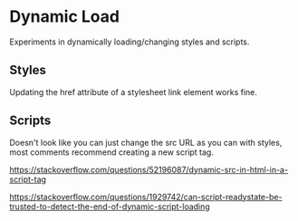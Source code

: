 Dynamic Load
============

Experiments in dynamically loading/changing styles and scripts.


Styles
------
Updating the href attribute of a stylesheet link element works fine.


Scripts
-------
Doesn't look like you can just change the src URL as you can with styles, most comments recommend creating a new script tag.

https://stackoverflow.com/questions/52196087/dynamic-src-in-html-in-a-script-tag



https://stackoverflow.com/questions/1929742/can-script-readystate-be-trusted-to-detect-the-end-of-dynamic-script-loading